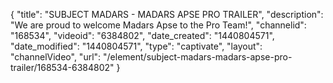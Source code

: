 {
    "title": "SUBJECT MADARS - MADARS APSE PRO TRAILER",
    "description": "We are proud to welcome Madars Apse to the Pro Team!",
    "channelid": "168534",
    "videoid": "6384802",
    "date_created": "1440804571",
    "date_modified": "1440804571",
    "type": "captivate",
    "layout": "channelVideo",
    "url": "\/element\/subject-madars-madars-apse-pro-trailer\/168534-6384802"
}